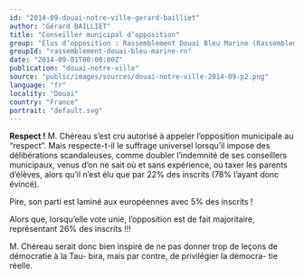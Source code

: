 ```yaml
---
id: "2014-09-douai-notre-ville-gerard-bailliet"
author: "Gérard BAILLIET"
title: "Conseiller municipal d’opposition"
group: "Élus d’opposition : Rassemblement Douai Bleu Marine (Rassemblement National)"
groupId: "rassemblement-douai-bleu-marine-rn"
date: "2014-09-01T00:00:00Z"
publication: "douai-notre-ville"
source: "public/images/sources/douai-notre-ville-2014-09-p2.png"
language: "fr"
locality: "Douai"
country: "France"
portrait: "default.svg"
---
```


**Respect !**
M. Chéreau s’est cru autorisé à appeler l’opposition municipale au “respect”.
Mais respecte-t-il le suffrage universel lorsqu’il impose des délibérations scandaleuses, comme doubler l’indemnité de ses conseillers municipaux, venus d’on ne sait où et sans expérience, ou taxer les parents d’élèves, alors qu’il n’est élu que par 22% des inscrits (78% l’ayant donc évincé).

Pire, son parti est laminé aux européennes avec 5% des inscrits !

Alors que, lorsqu’elle vote unie, l’opposition est de fait majoritaire, représentant 26% des inscrits !!!

M. Chéreau serait donc bien inspiré de ne pas donner trop de leçons de démocratie à la Tau-
bira, mais par contre, de privilégier la démocra-
tie réelle.
